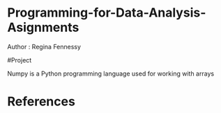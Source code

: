 # Programming-for-Data-Analysis-Asignments
  
 Author : Regina Fennessy
 
 #Project
 
 
 Numpy is a Python programming language used for working with arrays
 
# References